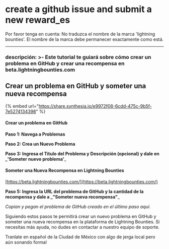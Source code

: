 # create a github issue and submit a new reward\_es

Por favor tenga en cuenta: No traduzca el nombre de la marca 'lightning bounties'. El nombre de la marca debe permanecer exactamente como está.

***

### descripción: >- Este tutorial te guiará sobre cómo crear un problema en GitHub y crear una recompensa en beta.lightningbounties.com

## Crear un problema en GitHub y someter una nueva recompensa

{% embed url="https://share.synthesia.io/e9972f08-6cdd-475c-9b5f-7e5274134398" %}

#### Crear un problema en GitHub

**Paso 1: Navega a Problemas**

**Paso 2: Crea un Nuevo Problema**

**Paso 3: Ingresa el Título del Problema y Descripción (opcional) y dale en **_**'Someter nuevo problema'**_

#### Someter una Nueva Recompensa en Lightning Bounties

[https://beta.lightningbounties.com/](https://beta.lightningbounties.com/)

**Paso 5: Ingresa la URL del problema de GitHub y la cantidad de la recompensa y dale a **_**"Someter nueva recompensa"**_

_Copian y pegan el problema de GitHub creado en el último paso aquí._

Siguiendo estos pasos te permitirá crear un nuevo problema en GitHub y someter una nueva recompensa en la plataforma de Lightning Bounties. Si necesitas más ayuda, no dudes en contactar a nuestro equipo de soporte.

Tranlate en español de la Ciudad de México con algo de jerga local pero aún sonando formal
